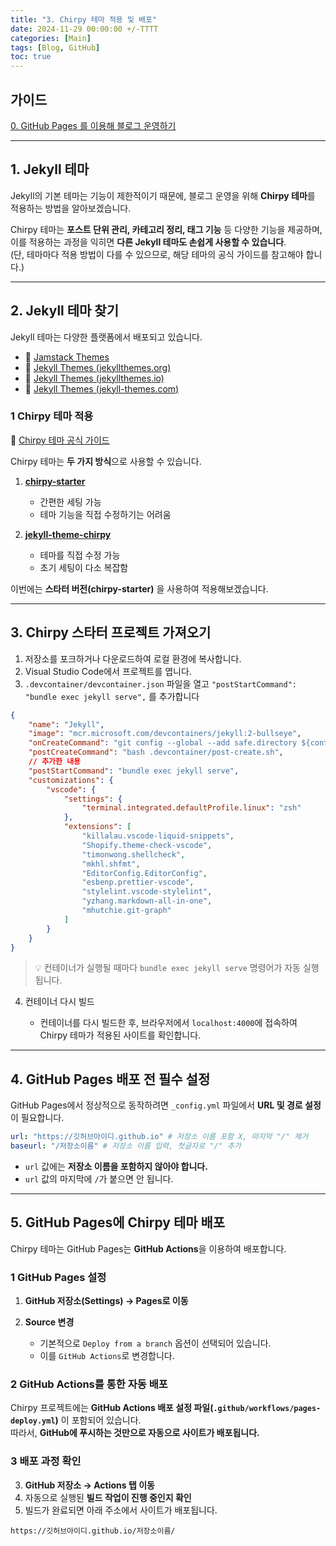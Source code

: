 ```yaml
---
title: "3. Chirpy 테마 적용 및 배포"
date: 2024-11-29 00:00:00 +/-TTTT
categories: [Main]
tags: [Blog, GitHub]
toc: true
---
```


## 가이드

[0. GitHub Pages 를 이용해 블로그 운영하기](../github-pages-blog-00)

---

## 1. Jekyll 테마

Jekyll의 기본 테마는 기능이 제한적이기 때문에, 블로그 운영을 위해 **Chirpy 테마**를 적용하는 방법을 알아보겠습니다.

Chirpy 테마는 **포스트 단위 관리, 카테고리 정리, 태그 기능** 등 다양한 기능을 제공하며, 이를 적용하는 과정을 익히면 **다른 Jekyll 테마도 손쉽게 사용할 수 있습니다**.  
(단, 테마마다 적용 방법이 다를 수 있으므로, 해당 테마의 공식 가이드를 참고해야 합니다.)

---

## 2. Jekyll 테마 찾기

Jekyll 테마는 다양한 플랫폼에서 배포되고 있습니다.

- 🔗 [Jamstack Themes](https://jamstackthemes.dev/ssg/jekyll/)
- 🔗 [Jekyll Themes (jekyllthemes.org)](http://jekyllthemes.org/)
- 🔗 [Jekyll Themes (jekyllthemes.io)](https://jekyllthemes.io/)
- 🔗 [Jekyll Themes (jekyll-themes.com)](https://jekyll-themes.com/)

### 1 Chirpy 테마 적용

🔗 [Chirpy 테마 공식 가이드](https://chirpy.cotes.page/posts/getting-started/)

Chirpy 테마는 **두 가지 방식**으로 사용할 수 있습니다.

1. **[chirpy-starter](https://github.com/cotes2020/chirpy-starter)**
    
    - 간편한 세팅 가능
    - 테마 기능을 직접 수정하기는 어려움
    
2. **[jekyll-theme-chirpy](https://github.com/cotes2020/jekyll-theme-chirpy)**
    
    - 테마를 직접 수정 가능
    - 초기 세팅이 다소 복잡함

이번에는 **스타터 버전(chirpy-starter)** 을 사용하여 적용해보겠습니다.

---

## 3. Chirpy 스타터 프로젝트 가져오기

1. 저장소를 포크하거나 다운로드하여 로컬 환경에 복사합니다.
2. Visual Studio Code에서 프로젝트를 엽니다.
3. `.devcontainer/devcontainer.json` 파일을 열고 `"postStartCommand": "bundle exec jekyll serve",` 를 추가합니다

```json
{
	"name": "Jekyll",
	"image": "mcr.microsoft.com/devcontainers/jekyll:2-bullseye",
	"onCreateCommand": "git config --global --add safe.directory ${containerWorkspaceFolder}",
	"postCreateCommand": "bash .devcontainer/post-create.sh",
	// 추가한 내용
	"postStartCommand": "bundle exec jekyll serve",
	"customizations": {
		"vscode": {
			"settings": {
				"terminal.integrated.defaultProfile.linux": "zsh"
			},
			"extensions": [
				"killalau.vscode-liquid-snippets",
				"Shopify.theme-check-vscode",
				"timonwong.shellcheck",
				"mkhl.shfmt",
				"EditorConfig.EditorConfig",
				"esbenp.prettier-vscode",
				"stylelint.vscode-stylelint",
				"yzhang.markdown-all-in-one",
				"mhutchie.git-graph"
			]
		}
	}
}
```

>💡 컨테이너가 실행될 때마다 `bundle exec jekyll serve` 명령어가 자동 실행됩니다.

4. 컨테이너 다시 빌드
	
	- 컨테이너를 다시 빌드한 후, 브라우저에서 `localhost:4000`에 접속하여 Chirpy 테마가 적용된 사이트를 확인합니다.

---

## 4. GitHub Pages 배포 전 필수 설정

GitHub Pages에서 정상적으로 동작하려면 `_config.yml` 파일에서 **URL 및 경로 설정**이 필요합니다.

```yml
url: "https://깃허브아이디.github.io" # 저장소 이름 포함 X, 마지막 "/" 제거 
baseurl: "/저장소이름" # 저장소 이름 입력, 첫글자로 "/" 추가
```

- `url` 값에는 **저장소 이름을 포함하지 않아야 합니다.**
- `url` 값의 마지막에 `/`가 붙으면 안 됩니다.

---

## 5. GitHub Pages에 Chirpy 테마 배포

Chirpy 테마는 GitHub Pages는 **GitHub Actions**을 이용하여 배포합니다.

### 1 GitHub Pages 설정

1. **GitHub 저장소(Settings) → Pages로 이동**
2. **Source 변경**
    
    - 기본적으로 `Deploy from a branch` 옵션이 선택되어 있습니다.
    - 이를 `GitHub Actions`로 변경합니다.

### 2 GitHub Actions를 통한 자동 배포

Chirpy 프로젝트에는 **GitHub Actions 배포 설정 파일(`.github/workflows/pages-deploy.yml`)** 이 포함되어 있습니다.  
따라서, **GitHub에 푸시하는 것만으로 자동으로 사이트가 배포됩니다.**

### 3 배포 과정 확인

3. **GitHub 저장소 → Actions 탭 이동**
4. 자동으로 실행된 **빌드 작업이 진행 중인지 확인**
5. 빌드가 완료되면 아래 주소에서 사이트가 배포됩니다.

```
https://깃허브아이디.github.io/저장소이름/
```
